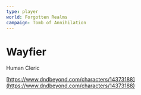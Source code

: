 ```yaml
---
type: player
world: Forgotten Realms
campaign: Tomb of Annihilation
---
```


# Wayfier

Human Cleric

[https://www.dndbeyond.com/characters/14373188](https://www.dndbeyond.com/characters/14373188)
